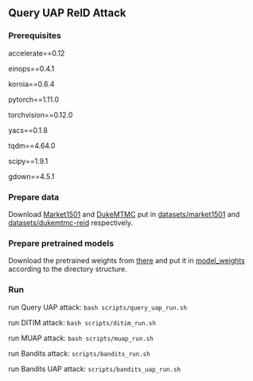 ## Query UAP ReID Attack
### Prerequisites
accelerate\=\=0.12

einops\=\=0.4.1

kornia\=\=0.6.4

pytorch\=\=1.11.0

torchvision\=\=0.12.0

yacs\=\=0.1.8

tqdm\=\=4.64.0 

scipy\=\=1.9.1

gdown\=\=4.5.1


### Prepare data
Download [Market1501](http://www.ee.cuhk.edu.hk/~xgwang/CUHK_identification.html) and [DukeMTMC](https://github.com/layumi/DukeMTMC-reID_evaluation#download-dataset) put in [datasets/market1501](datasets/market1501) and [datasets/dukemtmc-reid](datasets/dukemtmc-reid) respectively.
### Prepare pretrained models
Download the pretrained weights from [there](https://drive.google.com/drive/folders/1FLdKsg4i0fTGKIYe6TWkSWj0yE2KqK9E?usp=sharing) and put it in [model_weights](model_weights) according to the directory structure.
### Run
run Query UAP attack: `bash scripts/query_uap_run.sh`

run DITIM attack: `bash scripts/ditim_run.sh`

run MUAP attack: `bash scripts/muap_run.sh`

run Bandits attack: `scripts/bandits_run.sh`

run Bandits UAP attack: `scripts/bandits_uap_run.sh`  
